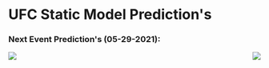 # UFC Static Model Prediction's
### Next Event Prediction's (05-29-2021):
<img align='left' src='https://i.ibb.co/DGr0LHs/screenshot.png'>
<img align='right' src='https://i.ibb.co/5hfzXxz/cropped.png'>
